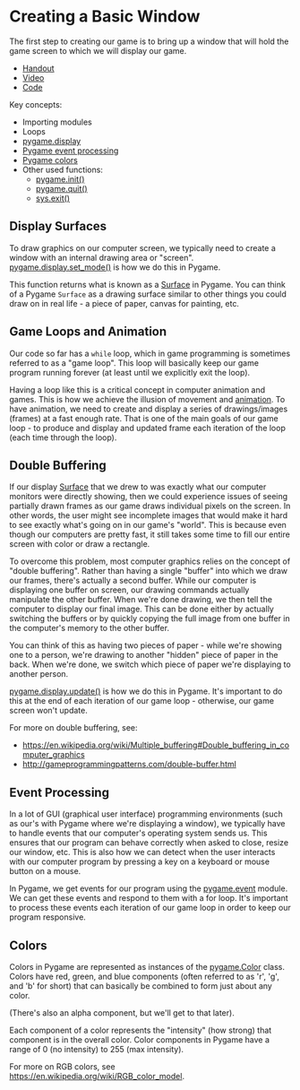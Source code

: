 # Creating a Basic Window

The first step to creating our game is to bring up a window that
will hold the game screen to which we will display our game.

- [Handout](https://docs.google.com/document/d/108-g5HurQSN0jg0w3xfmqPwJ_ZAgyxVSw2r5cX5g928/)
- [Video](https://www.youtube.com/watch?v=LStpWkVkzzc)
- [Code](https://github.com/jpike/PythonProgrammingForKids/blob/master/Pygame/Pygame1.0_BasicColoredWindow.py)

Key concepts:
- Importing modules
- Loops
- [pygame.display](https://www.pygame.org/docs/ref/display.html)
- [Pygame event processing](https://www.pygame.org/docs/ref/event.html)
- [Pygame colors](https://www.pygame.org/docs/ref/color.html)
- Other used functions:
    - [pygame.init()](https://www.pygame.org/docs/ref/pygame.html#pygame.init)
    - [pygame.quit()](https://www.pygame.org/docs/ref/pygame.html#pygame.quit)
    - [sys.exit()](https://docs.python.org/3/library/sys.html#sys.exit)

Display Surfaces
----------------
To draw graphics on our computer screen, we typically need to create a window with an internal drawing area or "screen".
[pygame.display.set_mode()](https://www.pygame.org/docs/ref/display.html#pygame.display.set_mode) is how we do this in Pygame.

This function returns what is known as a [Surface](https://www.pygame.org/docs/ref/surface.html) in Pygame.  You can think of
a Pygame `Surface` as a drawing surface similar to other things you could draw on in real life - a piece of paper, canvas for painting, etc.

Game Loops and Animation
------------------------
Our code so far has a `while` loop, which in game programming is sometimes referred to as a "game loop".
This loop will basically keep our game program running forever (at least until we explicitly exit the loop).

Having a loop like this is a critical concept in computer animation and games.  This is how we achieve the
illusion of movement and [animation](https://en.wikipedia.org/wiki/Animation).  To have animation, we need
to create and display a series of drawings/images (frames) at a fast enough rate.  That is one of the main goals
of our game loop - to produce and display and updated frame each iteration of the loop (each time through the loop).

Double Buffering
----------------
If our display [Surface](https://www.pygame.org/docs/ref/surface.html) that we drew to was exactly what
our computer monitors were directly showing, then we could experience issues of seeing partially drawn
frames as our game draws individual pixels on the screen.  In other words, the user might see incomplete
images that would make it hard to see exactly what's going on in our game's "world".  This is because
even though our computers are pretty fast, it still takes some time to fill our entire screen with
color or draw a rectangle.

To overcome this problem, most computer graphics relies on the concept of "double buffering".
Rather than having a single "buffer" into which we draw our frames, there's actually a second buffer.
While our computer is displaying one buffer on screen, our drawing commands actually manipulate
the other buffer.  When we're done drawing, we then tell the computer to display our final image.
This can be done either by actually switching the buffers or by quickly copying the full image
from one buffer in the computer's memory to the other buffer.

You can think of this as having two pieces of paper - while we're showing one to a person,
we're drawing to another "hidden" piece of paper in the back.  When we're done, we switch
which piece of paper we're displaying to another person.

[pygame.display.update()](https://www.pygame.org/docs/ref/display.html#pygame.display.update) is how
we do this in Pygame.  It's important to do this at the end of each iteration of our game loop - otherwise,
our game screen won't update.

For more on double buffering, see:
- <https://en.wikipedia.org/wiki/Multiple_buffering#Double_buffering_in_computer_graphics>
- <http://gameprogrammingpatterns.com/double-buffer.html>

Event Processing
----------------
In a lot of GUI (graphical user interface) programming environments (such as our's with Pygame
where we're displaying a window), we typically have to handle events that our computer's operating
system sends us.  This ensures that our program can behave correctly when asked to close, resize
our window, etc.  This is also how we can detect when the user interacts with our computer program
by pressing a key on a keyboard or mouse button on a mouse.

In Pygame, we get events for our program using the [pygame.event](https://www.pygame.org/docs/ref/event.html) module.
We can get these events and respond to them with a for loop.  It's important to process these events
each iteration of our game loop in order to keep our program responsive.

Colors
------
Colors in Pygame are represented as instances of the [pygame.Color](https://www.pygame.org/docs/ref/color.html) class.
Colors have red, green, and blue components (often referred to as 'r', 'g', and 'b' for short) that can basically
be combined to form just about any color.

(There's also an alpha component, but we'll get to that later).

Each component of a color represents the "intensity" (how strong) that component is in the overall color.
Color components in Pygame have a range of 0 (no intensity) to 255 (max intensity).

For more on RGB colors, see <https://en.wikipedia.org/wiki/RGB_color_model>.
